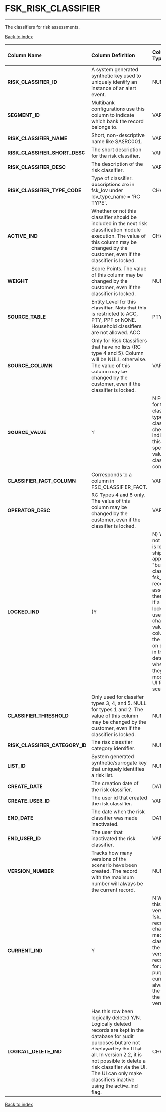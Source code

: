 # FSK_RISK_CLASSIFIER

---

The classifiers for risk assessments.

[Back to index](./index.md)

| Column Name                     | Column Definition                                                                                                                                                                                                                                                                                                                                                                                                                                                          | Column Data Type   | Column Null Option   | PK   | FK   |
|:--------------------------------|:---------------------------------------------------------------------------------------------------------------------------------------------------------------------------------------------------------------------------------------------------------------------------------------------------------------------------------------------------------------------------------------------------------------------------------------------------------------------------|:-------------------|:---------------------|:-----|:-----|
| **RISK_CLASSIFIER_ID**          | A system generated synthetic key used to uniquely identify an instance of an alert event.                                                                                                                                                                                                                                                                                                                                                                                  | NUMBER(12)         | Not Null             | Yes  | No   |
| **SEGMENT_ID**                  | Multibank configurations use this column to indicate which bank the record belongs to.                                                                                                                                                                                                                                                                                                                                                                                     | VARCHAR2(128)      | Not Null             | No   | Yes  |
| **RISK_CLASSIFIER_NAME**        | Short, non-descriptive name like SASRC001.                                                                                                                                                                                                                                                                                                                                                                                                                                 | VARCHAR2(35)       | Not Null             | No   | No   |
| **RISK_CLASSIFIER_SHORT_DESC**  | The short description for the risk classifier.                                                                                                                                                                                                                                                                                                                                                                                                                             | VARCHAR2(35)       | Null                 | No   | No   |
| **RISK_CLASSIFIER_DESC**        | The description of the risk classifier.                                                                                                                                                                                                                                                                                                                                                                                                                                    | VARCHAR2(255)      | Null                 | No   | No   |
| **RISK_CLASSIFIER_TYPE_CODE**   | Type of classifier. descriptions are in fsk_lov under lov_type_name = 'RC TYPE'.                                                                                                                                                                                                                                                                                                                                                                                           | CHAR(3)            | Null                 | No   | No   |
| **ACTIVE_IND**                  | Whether or not this classifier should be included in the next risk classification module execution. The value of this column may be changed by the customer, even if the classifier is locked.                                                                                                                                                                                                                                                                             | CHAR(1)            | Null                 | No   | No   |
| **WEIGHT**                      | Score Points. The value of this column may be changed by the customer, even if the classifier is locked.                                                                                                                                                                                                                                                                                                                                                                   | NUMBER(10)         | Not Null             | No   | No   |
| **SOURCE_TABLE**                | Entity Level for this classifier. Note that this is restricted to ACC, PTY, PPF or NONE. Household classifiers are not allowed. ACC | PTY |  OTH | PPF - use fsk_lov to match these to a specific table fsc_account_dim | fsc_party_dim | fsc_party_profile_fact |  OTH. Other values may be added for new classifiers, but cooresponding entries must also be added to fsk_lov.The value of this column may be changed by the customer, even if the classifier is locked. | VARCHAR2(35)       | Null                 | No   | No   |
| **SOURCE_COLUMN**               | Only for Risk Classifiers that have no lists (RC type 4 and 5). Column will be NULL otherwise. The value of this column may be changed by the customer, even if the classifier is locked.                                                                                                                                                                                                                                                                                  | VARCHAR2(30)       | Null                 | No   | No   |
| **SOURCE_VALUE**                | Y|N Populated only for type 4 and 5 classifiers. For type 4, where the classifier is checking an indicator field, this column specifies the value that the classifier should consider a hit.                                                                                                                                                                                                                                                                               | CHAR(1)            | Null                 | No   | No   |
| **CLASSIFIER_FACT_COLUMN**      | Corresponds to a column in FSC_CLASSIFIER_FACT.                                                                                                                                                                                                                                                                                                                                                                                                                            | VARCHAR2(30)       | Null                 | No   | No   |
| **OPERATOR_DESC**               | RC Types 4 and 5 only. The value of this column may be changed by the customer, even if the classifier is locked.                                                                                                                                                                                                                                                                                                                                                          | VARCHAR2(3)        | Null                 | No   | No   |
| **LOCKED_IND**                  | (Y | N) Whether or not the classifer is locked. SAS ships approximately 30 "built-in" risk classifiers. The fsk_risk_classifier records associated with them are locked. If a classifier is locked then the user cannot change the values of certain columns through the UI. See notes on other columns in this table to determine whether or not they can be modified by the UI for locked scenarios.                                                                     | CHAR(1)            | Null                 | No   | No   |
| **CLASSIFIER_THRESHOLD**        | Only used for classifer types 3, 4, and 5. NULL for types 1 and 2.  The value of this column may be changed by the customer, even if the classifier is locked.                                                                                                                                                                                                                                                                                                             | NUMBER(10)         | Null                 | No   | No   |
| **RISK_CLASSIFIER_CATEGORY_ID** | The risk classifier category identifier.                                                                                                                                                                                                                                                                                                                                                                                                                                   | NUMBER(12,0)       | Null                 | No   | Yes  |
| **LIST_ID**                     | System generated synthetic/surrogate key that uniquely identifies a risk list.                                                                                                                                                                                                                                                                                                                                                                                             | NUMBER(12)         | Null                 | No   | Yes  |
| **CREATE_DATE**                 | The creation date of the risk classifier.                                                                                                                                                                                                                                                                                                                                                                                                                                  | DATE               | Null                 | No   | No   |
| **CREATE_USER_ID**              | The user id that created the risk classifier.                                                                                                                                                                                                                                                                                                                                                                                                                              | VARCHAR2(60)       | Null                 | No   | No   |
| **END_DATE**                    | The date when the risk classifier was made inactivated.                                                                                                                                                                                                                                                                                                                                                                                                                    | DATE               | Null                 | No   | No   |
| **END_USER_ID**                 | The user that inactivated the risk classifier.                                                                                                                                                                                                                                                                                                                                                                                                                             | VARCHAR2(60)       | Null                 | No   | No   |
| **VERSION_NUMBER**              | Tracks how many versions of the scenario have been created. The record with the maximum number will always be the current record.                                                                                                                                                                                                                                                                                                                                          | NUMBER(5,0)        | Null                 | No   | No   |
| **CURRENT_IND**                 | Y|N Whether or not this is the current version of the fsk_risk_classifier record. When changes are made to a risk classifier through the UI, the old version of the record is retained for audit purposes. The current_ind will always be Y for the record with the highest version_number.                                                                                                                                                                                | CHAR(1)            | Not Null             | No   | No   |
| **LOGICAL_DELETE_IND**          | Has this row been logically deleted Y/N. Logically deleted records are kept in the database for audit purposes but are not displayed by the UI at all. In version 2.2, it is not possible to delete a risk classifier via the UI. The UI can only make classifiers inactive using the active_ind flag.                                                                                                                                                                     | CHAR(1)            | Null                 | No   | No   |

[Back to index](./index.md)